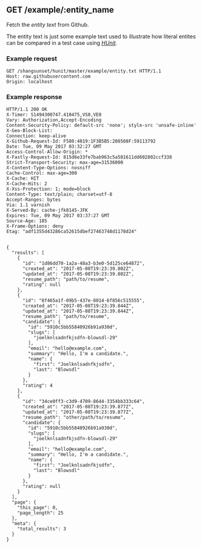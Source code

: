 ## GET /example/:entity_name
Fetch the *entity text* from Github.

The entity text is just some example text used to illustrate how literal
entites can be compared in a test case using [*HUnit*](https://github.com/shangsunset/hunit).

### Example request

    GET /shangsunset/hunit/master/example/entity.txt HTTP/1.1
    Host: raw.githubusercontent.com
    Origin: localhost
    
    
### Example response

    HTTP/1.1 200 OK
    X-Timer: S1494300747.410475,VS0,VE0
    Vary: Authorization,Accept-Encoding
    Content-Security-Policy: default-src 'none'; style-src 'unsafe-inline'
    X-Geo-Block-List: 
    Connection: keep-alive
    X-Github-Request-Id: F580:4019:1F3B5B5:208508F:59113792
    Date: Tue, 09 May 2017 03:32:27 GMT
    Access-Control-Allow-Origin: *
    X-Fastly-Request-Id: 815d6e33fe7bab963c5a581611dd602802ccf338
    Strict-Transport-Security: max-age=31536000
    X-Content-Type-Options: nosniff
    Cache-Control: max-age=300
    X-Cache: HIT
    X-Cache-Hits: 2
    X-Xss-Protection: 1; mode=block
    Content-Type: text/plain; charset=utf-8
    Accept-Ranges: bytes
    Via: 1.1 varnish
    X-Served-By: cache-jfk8145-JFK
    Expires: Tue, 09 May 2017 03:37:27 GMT
    Source-Age: 185
    X-Frame-Options: deny
    Etag: "adf1355d43286ca52615dbef27463748d1178d24"
    
    
    {
      "results": [
        {
          "id": "1d86dd70-1a2a-48a3-b3e0-5d125ce64872",
          "created_at": "2017-05-08T19:23:39.802Z",
          "updated_at": "2017-05-08T19:23:39.802Z",
          "resume_path": "path/to/resume",
          "rating": null
        },
        {
          "id": "8f465a1f-09b5-437e-8014-6f856c515555",
          "created_at": "2017-05-08T19:23:39.844Z",
          "updated_at": "2017-05-08T19:23:39.844Z",
          "resume_path": "path/to/resume",
          "candidate": {
            "id": "5910c5bb55840926b91a930d",
            "slugs": [
              "joelknlsadnfkjsdfn-blowsdl-29"
            ],
            "email": "hello@example.com",
            "summary": "Hello, I'm a candidate.",
            "name": {
              "first": "Joelknlsadnfkjsdfn",
              "last": "Blowsdl"
            }
          },
          "rating": 4
        },
        {
          "id": "34ce0ff3-c3d9-4709-8644-3354bb333c64",
          "created_at": "2017-05-08T19:23:39.877Z",
          "updated_at": "2017-05-08T19:23:39.877Z",
          "resume_path": "other/path/to/resume",
          "candidate": {
            "id": "5910c5bb55840926b91a930d",
            "slugs": [
              "joelknlsadnfkjsdfn-blowsdl-29"
            ],
            "email": "hello@example.com",
            "summary": "Hello, I'm a candidate.",
            "name": {
              "first": "Joelknlsadnfkjsdfn",
              "last": "Blowsdl"
            }
          },
          "rating": null
        }
      ],
      "page": {
        "this_page": 0,
        "page_length": 25
      },
      "meta": {
        "total_results": 3
      }
    }
    
    


